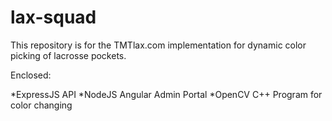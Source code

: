 # lax-squad
This repository is for the TMTlax.com implementation for dynamic color picking of lacrosse pockets.

Enclosed:

*ExpressJS API
*NodeJS Angular Admin Portal
*OpenCV C++ Program for color changing


